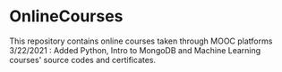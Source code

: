# OnlineCourses
This repository contains online courses taken through MOOC platforms
3/22/2021 : Added Python, Intro to MongoDB and Machine Learning courses' source codes and certificates.
